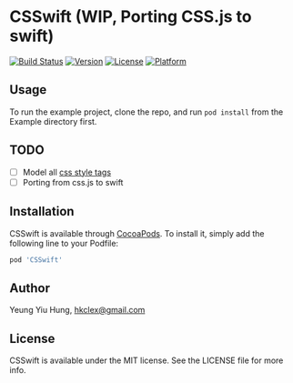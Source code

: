 # CSSwift (WIP, Porting CSS.js to swift)

[![Build Status](https://travis-ci.org/darkcl/CSSwift.svg?branch=master)](https://travis-ci.org/darkcl/CSSwift)
[![Version](https://img.shields.io/cocoapods/v/CSSwift.svg?style=flat)](http://cocoapods.org/pods/CSSwift)
[![License](https://img.shields.io/cocoapods/l/CSSwift.svg?style=flat)](http://cocoapods.org/pods/CSSwift)
[![Platform](https://img.shields.io/cocoapods/p/CSSwift.svg?style=flat)](http://cocoapods.org/pods/CSSwift)

## Usage

To run the example project, clone the repo, and run `pod install` from the Example directory first.

## TODO

- [ ] Model all [css style tags](http://www.w3schools.com/cssref/)
- [ ] Porting from css.js to swift

## Installation

CSSwift is available through [CocoaPods](http://cocoapods.org). To install
it, simply add the following line to your Podfile:

```ruby
pod 'CSSwift'
```

## Author

Yeung Yiu Hung, hkclex@gmail.com

## License

CSSwift is available under the MIT license. See the LICENSE file for more info.
